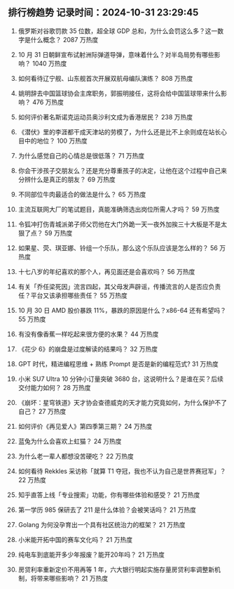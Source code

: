 
## 排行榜趋势 记录时间：2024-10-31 23:29:45
  
  1. 俄罗斯对谷歌罚款 35 位数，超全球 GDP 总和，为什么会罚这么多？这一数字是什么概念？ 2087 万热度
    
  2. 10 月 31 日朝鲜宣布试射洲际弹道导弹，意味着什么？对半岛局势有哪些影响？ 1040 万热度
    
  3. 如何看待辽宁舰、山东舰首次开展双航母编队演练？ 808 万热度
    
  4. 姚明辞去中国篮球协会主席职务，郭振明接任，这将会给中国篮球带来什么影响？ 476 万热度
    
  5. 如何评价著名斯诺克运动员奥沙利文成为香港居民？ 238 万热度
    
  6. 《潜伏》里的李涯都干成天津站的劳模了，为什么还是比不上余则成在站长心目中的地位？ 100 万热度
    
  7. 为什么感觉自己的心情总是很低落？ 71 万热度
    
  8. 你会干涉孩子交朋友么？还是充分尊重孩子的决定，让他在这个过程中自己来分辨什么是真正的朋友？ 69 万热度
    
  9. 不同部位牛肉最适合的做法是什么？ 65 万热度
    
  10. 主流互联网大厂的笔试题目，真能准确筛选出岗位所需人才吗？ 59 万热度
    
  11. 令狐冲打伤青城派弟子师父罚他在大门外跪一天一夜外加挨三十大板是不是太狠了点？ 59 万热度
    
  12. 如果星、荧、琪亚娜、铃组一个乐队，那么这个乐队应该是怎么样的？ 56 万热度
    
  13. 十七八岁的年纪喜欢的那个人，再见面还是会喜欢吗？ 56 万热度
    
  14. 有关「乔任梁死因」流言四起，其父母发声辟谣，传播流言的人是否应负责任？平台又该承担哪些责任？ 55 万热度
    
  15. 10 月 30 日 AMD 股价暴跌 11%，暴跌的原因是什么？x86-64 还有希望吗？ 55 万热度
    
  16. 有没有像香蕉一样吃起来很方便的水果？ 44 万热度
    
  17. 《花少 6》的崩盘是过度解读的结果吗？ 32 万热度
    
  18. GPT 时代，精进编程思维 + 熟练 Prompt 是否是新的编程范式? 31 万热度
    
  19. 小米 SU7 Ultra 10 分钟小订量突破 3680 台，这说明什么？是谁在买？后续交付能力如何？ 28 万热度
    
  20. 《崩坏：星穹铁道》天才协会查德威克的天才能力究竟如何，为什么保护不了自己？ 27 万热度
    
  21. 如何评价《再见爱人》第四季第三期？ 24 万热度
    
  22. 蓝兔为什么会喜欢上虹猫？ 24 万热度
    
  23. 为什么老一辈人都想没苦硬吃？ 22 万热度
    
  24. 如何看待 Rekkles 采访称「就算 T1 夺冠，我也不认为自己是世界赛冠军」？ 22 万热度
    
  25. 知乎直答上线「专业搜索」功能，你有哪些体验和感受？ 21 万热度
    
  26. 第一学历 985 保研去了 211 是什么体验？会被笑话吗？ 21 万热度
    
  27. Golang 为何没孕育出一个具有社区统治力的框架？ 21 万热度
    
  28. 小米能开拓中国的赛车文化吗？ 21 万热度
    
  29. 纯电车到底能开多少年报废？能开20年吗？ 21 万热度
    
  30. 房贷利率重新定价不用再等 1 年，六大银行明起实施存量房贷利率调整新机制，将带来哪些影响？ 21 万热度
    